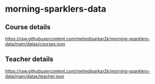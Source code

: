 # morning-sparklers-data
## Course details
https://raw.githubusercontent.com/mehedisarkar2k/morning-sparklers-data/main/datas/courses.json

## Teacher details
https://raw.githubusercontent.com/mehedisarkar2k/morning-sparklers-data/main/datas/teacher.json
